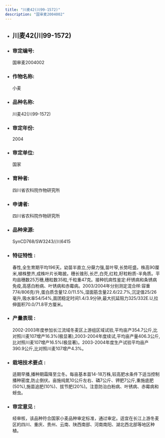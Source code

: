 ```yaml
---
title: "川麦42(川99-1572)"
description: "国审麦2004002"
---
```

* ## 川麦42(川99-1572)
* ###  审定编号:  
   国审麦2004002

*  ### 作物名称:  
   小麦

*   ###  品种名称: 
    川麦42(川99-1572)

*   ### 审定年份: 
    2004

*   ### 审定单位:  
    国家

*   ### 育种者:  
    四川省农科院作物研究所

*   ### 申请者:  
    四川省农科院作物研究所

*   ### 品种来源:  
    SynCD768/SW3243//川6415

*   ### 特征特性 : 
    春性,全生育期平均196天。幼苗半直立,分蘖力强,苗叶窄,长势旺盛。株高90厘米,植株整齐,成株叶片长略披。穗长锥形,长芒,白壳,红粒,籽粒粉质-半角质。平均亩穗数25万穗,穗粒数35粒,千粒重47克。接种抗病性鉴定:秆锈病和条锈病免疫,高感白粉病、叶锈病和赤霉病。2003/2004年分别测定混合样:容重774/806克/升,蛋白质含量12.0/11.5%,湿面筋含量22.6/22.7%,沉淀值25/26毫升,吸水率54/54%,面团稳定时间1.4/3.9分钟,最大抗延阻力325/332E.U,拉伸面积70.0/71.8平方厘米。

*   ### 产量表现 : 
    2002-2003年度参加长江流域冬麦区上游组区域试验,平均亩产354.7公斤,比对照川麦107增产16.3%(极显著),2003-2004年度续试,平均亩产量406.3公斤,比对照川麦107增产16.5%(极显著)。2003-2004年度生产试验平均亩产390.9公斤,比对照川麦107增产4.3%。

*   ### 栽培技术要点 : 
    适期早播,播种期霜降至立冬。每亩基本苗14-18万株,较高肥水条件下适当控制播种密度,防止倒伏。亩施纯氮10公斤左右、磷7公斤、钾肥7公斤,重施底肥(50%),施苗追肥(10%)、拔节肥(20%)。注意防治白粉病、叶锈病、赤霉病和蚜虫。

*   ### 审定意见 : 
    经审核，该品种符合国家小麦品种审定标准，通过审定。适宜在长江上游冬麦区的四川、重庆、贵州、云南、陕西南部、河南南阳、湖北西北部等地区种植。
